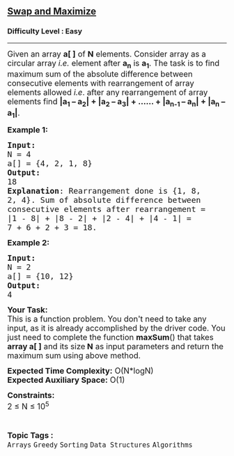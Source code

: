 <h2><a href="https://www.geeksforgeeks.org/problems/swap-and-maximize5859/1?page=1&status=unsolved&sprint=94ade6723438d94ecf0c00c3937dad55&sprint=94ade6723438d94ecf0c00c3937dad55&sortBy=submissions">Swap and Maximize</a></h2><h3>Difficulty Level : Easy</h3><hr><div class="problems_problem_content__Xm_eO"><p><span style="font-size:18px">Given an array <strong>a[ ]</strong> of&nbsp;<strong>N</strong>&nbsp;elements. Consider array as a circular array <em>i.e.</em> element after <strong>a<sub>n</sub></strong>&nbsp;is <strong>a<sub>1</sub></strong>. The task is to find maximum sum of the absolute difference between consecutive elements with rearrangement of array elements allowed <em>i.e</em>. after any rearrangement of array elements find <strong>|a<sub>1</sub>&nbsp;– a<sub>2</sub>| + |a<sub>2</sub>&nbsp;– a<sub>3</sub>| + …… + |a<sub>n-1&nbsp;</sub>–&nbsp;a<sub>n</sub>| + |a<sub>n</sub>&nbsp;– a<sub>1</sub>|</strong>.</span></p>

<p><span style="font-size:18px"><strong>Example 1:</strong></span></p>

<pre><span style="font-size:18px"><strong>Input:
</strong>N = 4
a[] = {4, 2, 1, 8}
<strong>Output:</strong> 
18
<strong>Explanation</strong>: Rearrangement done is {1, 8, 
2, 4}. Sum of absolute difference between 
consecutive elements after rearrangement = 
|1 - 8| + |8 - 2| + |2 - 4| + |4 - 1| = 
7 + 6 + 2 + 3 = 18.</span></pre>

<p><span style="font-size:18px"><strong>Example 2:</strong></span></p>

<pre><span style="font-size:18px"><strong>Input:
</strong>N = 2
a[] = {10, 12}
<strong>Output:</strong> 
4
</span></pre>

<p><span style="font-size:18px"><strong>Your Task:</strong><br>
This is a function problem. You don't need to take any input, as it is already accomplished by the driver code. You just need to complete the function <strong>maxSum</strong>() that takes <strong>array a[ ]</strong>&nbsp;and its size<strong>&nbsp;N</strong> as input parameters and return the maximum sum using above method.</span></p>

<p><span style="font-size:18px"><strong>Expected Time Complexity:</strong> O(N*logN)<br>
<strong>Expected Auxiliary Space:</strong> O(1)</span></p>

<p><span style="font-size:18px"><strong>Constraints:</strong><br>
2 ≤ N ≤ 10<sup>5</sup></span></p>
</div><br><p><span style=font-size:18px><strong>Topic Tags : </strong><br><code>Arrays</code>&nbsp;<code>Greedy</code>&nbsp;<code>Sorting</code>&nbsp;<code>Data Structures</code>&nbsp;<code>Algorithms</code>&nbsp;